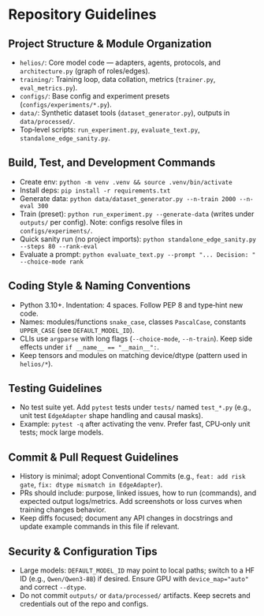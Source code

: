 # Repository Guidelines

## Project Structure & Module Organization
- `helios/`: Core model code — adapters, agents, protocols, and `architecture.py` (graph of roles/edges).
- `training/`: Training loop, data collation, metrics (`trainer.py`, `eval_metrics.py`).
- `configs/`: Base config and experiment presets (`configs/experiments/*.py`).
- `data/`: Synthetic dataset tools (`dataset_generator.py`), outputs in `data/processed/`.
- Top‑level scripts: `run_experiment.py`, `evaluate_text.py`, `standalone_edge_sanity.py`.

## Build, Test, and Development Commands
- Create env: `python -m venv .venv && source .venv/bin/activate`
- Install deps: `pip install -r requirements.txt`
- Generate data: `python data/dataset_generator.py --n-train 2000 --n-eval 300`
- Train (preset): `python run_experiment.py --generate-data` (writes under `outputs/` per config). Note: configs resolve files in `configs/experiments/`.
- Quick sanity run (no project imports): `python standalone_edge_sanity.py --steps 80 --rank-eval`
- Evaluate a prompt: `python evaluate_text.py --prompt "... Decision: " --choice-mode rank`

## Coding Style & Naming Conventions
- Python 3.10+. Indentation: 4 spaces. Follow PEP 8 and type‑hint new code.
- Names: modules/functions `snake_case`, classes `PascalCase`, constants `UPPER_CASE` (see `DEFAULT_MODEL_ID`).
- CLIs use `argparse` with long flags (`--choice-mode`, `--n-train`). Keep side effects under `if __name__ == "__main__":`.
- Keep tensors and modules on matching device/dtype (pattern used in `helios/*`).

## Testing Guidelines
- No test suite yet. Add `pytest` tests under `tests/` named `test_*.py` (e.g., unit test `EdgeAdapter` shape handling and causal masks).
- Example: `pytest -q` after activating the venv. Prefer fast, CPU‑only unit tests; mock large models.

## Commit & Pull Request Guidelines
- History is minimal; adopt Conventional Commits (e.g., `feat: add risk gate`, `fix: dtype mismatch in EdgeAdapter`).
- PRs should include: purpose, linked issues, how to run (commands), and expected output logs/metrics. Add screenshots or loss curves when training changes behavior.
- Keep diffs focused; document any API changes in docstrings and update example commands in this file if relevant.

## Security & Configuration Tips
- Large models: `DEFAULT_MODEL_ID` may point to local paths; switch to a HF ID (e.g., `Qwen/Qwen3-8B`) if desired. Ensure GPU with `device_map="auto"` and correct `--dtype`.
- Do not commit `outputs/` or `data/processed/` artifacts. Keep secrets and credentials out of the repo and configs.

